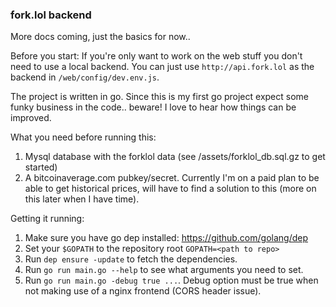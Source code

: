 ### fork.lol backend

More docs coming, just the basics for now..


Before you start: If you're only want to work on the web stuff you don't need to use a local backend. You can just use `http://api.fork.lol` as the backend in `/web/config/dev.env.js`.

The project is written in go. Since this is my first go project expect some funky business in the code.. beware! I love to hear how things can be improved.

What you need before running this:

1. Mysql database with the forklol data (see /assets/forklol_db.sql.gz to get started)
2. A bitcoinaverage.com pubkey/secret. Currently I'm on a paid plan to be able to get historical prices, will have to find a solution to this (more on this later when I have time).


Getting it running:

1. Make sure you have go dep installed: https://github.com/golang/dep
2. Set your `$GOPATH` to the repository root `GOPATH=<path to repo>`
3. Run `dep ensure -update` to fetch the dependencies.
4. Run `go run main.go --help` to see what arguments you need to set.
5. Run `go run main.go -debug true ...`. Debug option must be true when not making use of a nginx frontend (CORS header issue).